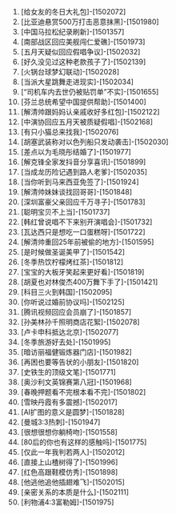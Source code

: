 
1. [给女友的冬日大礼包]-[1502072]
1. [比亚迪悬赏500万打击恶意抹黑]-[1501980]
1. [中国马拉松纪录刷新]-[1501357]
1. [南部战区回应美舰闯仁爱礁]-[1501973]
1. [五月天疑似回应假唱争议]-[1502032]
1. [好久没见过这种老款孩子了]-[1502139]
1. [火锅台球梦幻联动]-[1502028]
1. [当派大星跳舞走进现实]-[1502034]
1. [“司机车内去世仍被贴罚单”不实]-[1501655]
1. [芬兰总统希望中国提供帮助]-[1501400]
1. [解清帅跟妈妈认亲戚收好多红包]-[1502122]
1. [中演协回应五月天被质疑假唱]-[1502168]
1. [有只小猫总来找我]-[1502076]
1. [胡塞武装称对以色列船只发动袭击]-[1502030]
1. [差点以为毛晓彤结婚了]-[1501977]
1. [解克锋全家发抖音分享喜讯]-[1501899]
1. [当成龙历险记遇到路人老爹]-[1502035]
1. [当你听到马来西亚免签了]-[1501924]
1. [解清帅妹妹谈找回哥哥]-[1501848]
1. [深圳富豪父亲回应千万寻子]-[1501783]
1. [聪明宝贝不上当]-[1501737]
1. [韩红曾说唱不下来别开演唱会]-[1501732]
1. [瓦达西只是想吃一口蛋糕呀]-[1501722]
1. [解清帅重回25年前被偷的地方]-[1501595]
1. [是时候做圣诞美甲了]-[1501542]
1. [冬季热饮柠檬烤红茶]-[1501812]
1. [宝宝的大板牙笑起来更好看]-[1501819]
1. [胡夏也对林俊杰400万舞下手了]-[1501421]
1. [科目三火到韩国]-[1502095]
1. [你听说过婚前协议吗]-[1502125]
1. [腾讯视频回应会员崩了]-[1501857]
1. [孙美林孙千照明商店花絮]-[1502078]
1. [卢卡申科抵达北京]-[1502077]
1. [冬季旅游好去处]-[1501995]
1. [暗访丽福健锻炼器门店]-[1501982]
1. [再困也要等告状的小朋友]-[1501820]
1. [史铁生的顶级文笔]-[1501771]
1. [奥沙利文英锦赛第八冠]-[1501968]
1. [春晚押题看不完根本看不完]-[1501802]
1. [雪映丹霞有多震撼]-[1502017]
1. [AI扩图的意义是圆梦]-[1501828]
1. [曼城3:3热刺]-[1501947]
1. [很想很想你躺椅吻]-[1501558]
1. [80后的你也有这样的感触吗]-[1501775]
1. [仅此一年我判若两人]-[1502012]
1. [直接上山楂树得了]-[1501996]
1. [红色高跟鞋模仿秀]-[1501898]
1. [他逃他追他插翅难飞]-[1502015]
1. [亲密关系的本质是什么]-[1502111]
1. [利物浦4:3富勒姆]-[1501975]